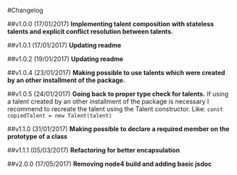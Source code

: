 #Changelog

##v1.0.0 (17/01/2017)
**Implementing talent composition with stateless talents and explicit conflict resolution between talents.**

##v1.0.1 (17/01/2017)
**Updating readme**

##v1.0.2 (19/01/2017)
**Updating readme**

##v1.0.4 (23/01/2017)
**Making possible to use talents which were created by an other installment of the package.**

##v1.0.5 (24/01/2017)
**Going back to proper type check for talents.** If using a talent created by an other installment of the package is necessary I recommend to recreate the talent using the Talent constructor. Like: `const copiedTalent = new Talent(talent)`

##v1.1.0 (31/01/2017)
**Making possible to declare a required member on the prototype of a class**

##v1.1.1 (05/03/2017)
**Refactoring for better encapsulation**

##v2.0.0 (17/05/2017)
**Removing node4 build and adding basic jsdoc**